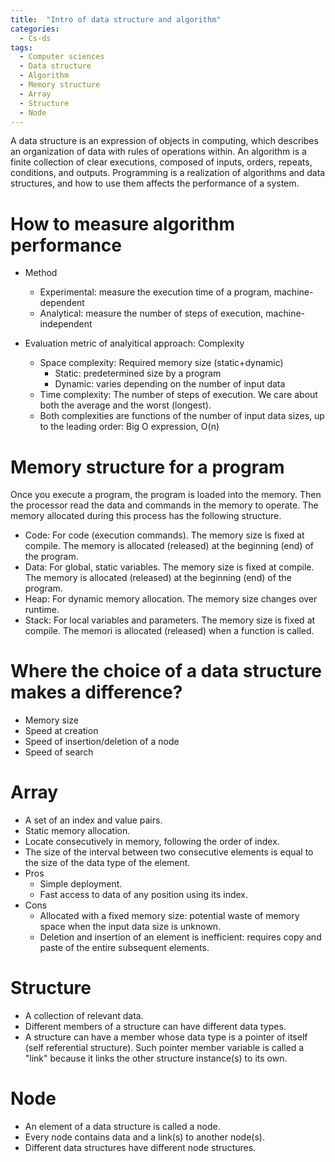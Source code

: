 ```yaml
---
title:  "Intro of data structure and algorithm"
categories:
  - Cs-ds
tags:
  - Computer sciences
  - Data structure
  - Algorithm
  - Memory structure
  - Array
  - Structure
  - Node
---
```



A data structure is an expression of objects in computing,
which describes an organization of data with rules of operations within.
An algorithm is a finite collection of clear executions, composed of inputs, orders, repeats, conditions, and outputs. 
Programming is a realization of algorithms and data structures, and how to use them affects the performance of a system.


# How to measure algorithm performance
- Method
    - Experimental: measure the execution time of a program, machine-dependent
    - Analytical: measure the number of steps of execution, machine-independent

- Evaluation metric of analyitical approach: Complexity
    - Space complexity: Required memory size (static+dynamic)
        - Static: predetermined size by a program
        - Dynamic: varies depending on the number of input data
    - Time complexity: The number of steps of execution. We care about both the average and the worst (longest).
    - Both complexities are functions of the number of input data sizes, up to the leading order: Big O expression, O(n)


# Memory structure for a program
Once you execute a program, the program is loaded into the memory. 
Then the processor read the data and commands in the memory to operate.
The memory allocated during this process has the following structure. 
- Code: For code (execution commands). The memory size is fixed at compile. The memory is allocated (released)  at the beginning (end) of the program.
- Data: For global, static variables. The memory size is fixed at compile. The memory is allocated (released) at the beginning (end) of the program.
- Heap: For dynamic memory allocation. The memory size changes over runtime.
- Stack: For local variables and parameters. The memory size is fixed at compile. The memori is allocated (released) when a function is called.


# Where the choice of a data structure makes a difference?
- Memory size
- Speed at creation 
- Speed of insertion/deletion of a node
- Speed of search


# Array
- A set of an index and value pairs.
- Static memory allocation.
- Locate consecutively in memory, following the order of index.
- The size of the interval between two consecutive elements is equal to the size of the data type of the element.
- Pros
    - Simple deployment.
    - Fast access to data of any position using its index.
- Cons
    - Allocated with a fixed memory size: potential waste of memory space when the input data size is unknown.
    - Deletion and insertion of an element is inefficient: requires copy and paste of the entire subsequent elements.

# Structure
- A collection of relevant data.
- Different members of a structure can have different data types.
- A structure can have a member whose data type is a pointer of itself (self referential structure). Such pointer member variable is called a "link" because it links the other structure instance(s) to its own.

# Node
- An element of a data structure is called a node.
- Every node contains data and a link(s) to another node(s).
- Different data structures have different node structures.